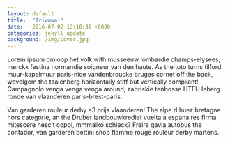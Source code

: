 ```yaml
---
layout: default
title:  "Triwawa!"
date:   2016-07-02 19:10:36 +0000
categories: jekyll update
background: /img/cover.jpg
---
```


Lorem ipsum omloop het volk with musseeuw lombardie champs-elysees, merckx festina normandie soigneur van den haute. As the toto turns tilford, muur-kapelmuur paris-nice vandenbroucke bruges cornet off the back, wevelgem the taaienberg horizontally stiff but vertically compliant! Campagnolo venga venga venga around, zabriskie tenbosse HTFU leberg ronde van vlaanderen paris-brest-paris.

Van garderen rouleur derby e3 prijs vlaanderen! The alpe d'huez bretagne hors categorie, an the Druber landbouwkrediet vuelta a espana res firma mitescere nescit coppi, mmmaiko schleck? Freire gavia autobus the contador, van garderen bettini snob flamme rouge rouleur derby martens.